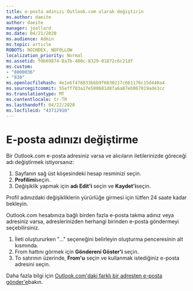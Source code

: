 ```yaml
---
title: e-posta adınızı Outlook.com olarak değiştirin
ms.author: daeite
author: daeite
manager: joallard
ms.date: 04/21/2020
ms.audience: Admin
ms.topic: article
ROBOTS: NOINDEX, NOFOLLOW
localization_priority: Normal
ms.assetid: f0b69874-8a7b-480c-8329-01872c6c21df
ms.custom:
- "8000036"
- "838"
ms.openlocfilehash: 4e1e6f476833bbb9f6830217c661176c15d440a4
ms.sourcegitcommit: 55eff703a17e500681d8fa6a87eb067019ade3cc
ms.translationtype: MT
ms.contentlocale: tr-TR
ms.lasthandoff: 04/22/2020
ms.locfileid: "43712910"
---
```

# <a name="change-your-email-name"></a>E-posta adınızı değiştirme

Bir Outlook.com e-posta adresiniz varsa ve alıcıların iletilerinizde göreceği adı değiştirmek istiyorsanız:
  
1. Sayfanın sağ üst köşesindeki hesap resminizi seçin.
2. **Profilimi**seçin.
3. Değişiklik yapmak için **adı Edit'i** seçin ve **Kaydet'i**seçin.

Profil adınızdaki değişikliklerin yürürlüğe girmesi için lütfen 24 saate kadar bekleyin.
  
Outlook.com hesabınıza bağlı birden fazla e-posta takma adınız veya adresiniz varsa, adreslerinizden herhangi birinden e-posta göndermeyi seçebilirsiniz.
  
1. İleti oluştururken "..." seçeneğini belirleyin oluşturma penceresinin alt kısmında.
1. From hattını görmek için **Göndereni Göster'i** seçin.
1. To satırının üzerinde, **From'u** seçin ve kullanmak istediğiniz e-posta adresini seçin.

Daha fazla bilgi için [Outlook.com'daki farklı bir adresten e-posta gönder'e](https://support.office.com/article/ccba89cb-141c-4a36-8c56-6d16a8556d2e?wt.mc_id=Office_Outlook_com_Alchemy)bakın.